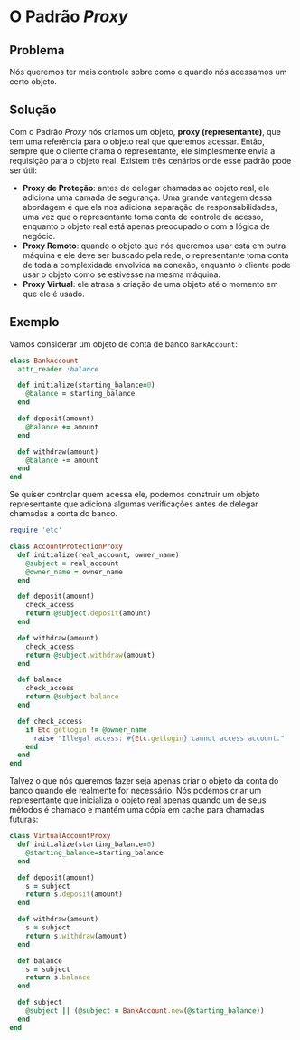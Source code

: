 # O Padrão *Proxy*

## Problema
Nós queremos ter mais controle sobre como e quando nós acessamos um certo objeto.

## Solução
Com o Padrão *Proxy* nós criamos um objeto, **proxy (representante)**, que tem
uma referência para o objeto real que queremos acessar. Então, sempre que o
cliente chama o representante, ele simplesmente envia a requisição para o
objeto real. Existem três cenários onde esse padrão pode ser útil:
* **Proxy de Proteção**: antes de delegar chamadas ao objeto real, ele adiciona
uma camada de segurança. Uma grande vantagem dessa abordagem é que ela nos adiciona
separação de responsabilidades, uma vez que o representante toma conta de controle
de acesso, enquanto o objeto real está apenas preocupado o com a lógica de negócio.
* **Proxy Remoto**: quando o objeto que nós queremos usar está em outra máquina
e ele deve ser buscado pela rede, o representante toma conta de toda a complexidade
envolvida na conexão, enquanto o cliente pode usar o objeto como se estivesse na
mesma máquina.
* **Proxy Virtual**: ele atrasa a criação de uma objeto até o momento em que ele
é usado.

## Exemplo
Vamos considerar um objeto de conta de banco `BankAccount`:

```ruby
class BankAccount
  attr_reader :balance

  def initialize(starting_balance=0)
    @balance = starting_balance
  end

  def deposit(amount)
    @balance += amount
  end

  def withdraw(amount)
    @balance -= amount
  end
end
```

Se quiser controlar quem acessa ele, podemos construir um objeto representante
que adiciona algumas verificações antes de delegar chamadas a conta do banco.

```ruby
require 'etc'

class AccountProtectionProxy
  def initialize(real_account, owner_name)
    @subject = real_account
    @owner_name = owner_name
  end

  def deposit(amount)
    check_access
    return @subject.deposit(amount)
  end

  def withdraw(amount)
    check_access
    return @subject.withdraw(amount)
  end

  def balance
    check_access
    return @subject.balance
  end

  def check_access
    if Etc.getlogin != @owner_name
      raise "Illegal access: #{Etc.getlogin} cannot access account."
    end
  end
end
```
Talvez o que nós queremos fazer seja apenas criar o objeto da conta do banco
quando ele realmente for necessário. Nós podemos criar um representante que
inicializa o objeto real apenas quando um de seus métodos é chamado e mantém uma
cópia em cache para chamadas futuras:

```ruby
class VirtualAccountProxy
  def initialize(starting_balance=0)
    @starting_balance=starting_balance
  end

  def deposit(amount)
    s = subject
    return s.deposit(amount)
  end

  def withdraw(amount)
    s = subject
    return s.withdraw(amount)
  end

  def balance
    s = subject
    return s.balance
  end

  def subject
    @subject || (@subject = BankAccount.new(@starting_balance))
  end
end
```
